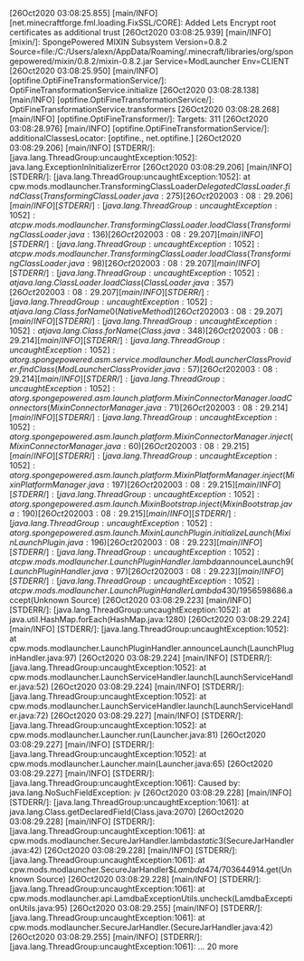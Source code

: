 [26Oct2020 03:08:25.855] [main/INFO] [net.minecraftforge.fml.loading.FixSSL/CORE]: Added Lets Encrypt root certificates as additional trust
[26Oct2020 03:08:25.939] [main/INFO] [mixin/]: SpongePowered MIXIN Subsystem Version=0.8.2 Source=file:/C:/Users/alexn/AppData/Roaming/.minecraft/libraries/org/spongepowered/mixin/0.8.2/mixin-0.8.2.jar Service=ModLauncher Env=CLIENT
[26Oct2020 03:08:25.950] [main/INFO] [optifine.OptiFineTransformationService/]: OptiFineTransformationService.initialize
[26Oct2020 03:08:28.138] [main/INFO] [optifine.OptiFineTransformationService/]: OptiFineTransformationService.transformers
[26Oct2020 03:08:28.268] [main/INFO] [optifine.OptiFineTransformer/]: Targets: 311
[26Oct2020 03:08:28.976] [main/INFO] [optifine.OptiFineTransformationService/]: additionalClassesLocator: [optifine., net.optifine.]
[26Oct2020 03:08:29.206] [main/INFO] [STDERR/]: [java.lang.ThreadGroup:uncaughtException:1052]: java.lang.ExceptionInInitializerError
[26Oct2020 03:08:29.206] [main/INFO] [STDERR/]: [java.lang.ThreadGroup:uncaughtException:1052]: 	at cpw.mods.modlauncher.TransformingClassLoader$DelegatedClassLoader.findClass(TransformingClassLoader.java:275)
[26Oct2020 03:08:29.206] [main/INFO] [STDERR/]: [java.lang.ThreadGroup:uncaughtException:1052]: 	at cpw.mods.modlauncher.TransformingClassLoader.loadClass(TransformingClassLoader.java:136)
[26Oct2020 03:08:29.207] [main/INFO] [STDERR/]: [java.lang.ThreadGroup:uncaughtException:1052]: 	at cpw.mods.modlauncher.TransformingClassLoader.loadClass(TransformingClassLoader.java:98)
[26Oct2020 03:08:29.207] [main/INFO] [STDERR/]: [java.lang.ThreadGroup:uncaughtException:1052]: 	at java.lang.ClassLoader.loadClass(ClassLoader.java:357)
[26Oct2020 03:08:29.207] [main/INFO] [STDERR/]: [java.lang.ThreadGroup:uncaughtException:1052]: 	at java.lang.Class.forName0(Native Method)
[26Oct2020 03:08:29.207] [main/INFO] [STDERR/]: [java.lang.ThreadGroup:uncaughtException:1052]: 	at java.lang.Class.forName(Class.java:348)
[26Oct2020 03:08:29.214] [main/INFO] [STDERR/]: [java.lang.ThreadGroup:uncaughtException:1052]: 	at org.spongepowered.asm.service.modlauncher.ModLauncherClassProvider.findClass(ModLauncherClassProvider.java:57)
[26Oct2020 03:08:29.214] [main/INFO] [STDERR/]: [java.lang.ThreadGroup:uncaughtException:1052]: 	at org.spongepowered.asm.launch.platform.MixinConnectorManager.loadConnectors(MixinConnectorManager.java:71)
[26Oct2020 03:08:29.214] [main/INFO] [STDERR/]: [java.lang.ThreadGroup:uncaughtException:1052]: 	at org.spongepowered.asm.launch.platform.MixinConnectorManager.inject(MixinConnectorManager.java:60)
[26Oct2020 03:08:29.215] [main/INFO] [STDERR/]: [java.lang.ThreadGroup:uncaughtException:1052]: 	at org.spongepowered.asm.launch.platform.MixinPlatformManager.inject(MixinPlatformManager.java:197)
[26Oct2020 03:08:29.215] [main/INFO] [STDERR/]: [java.lang.ThreadGroup:uncaughtException:1052]: 	at org.spongepowered.asm.launch.MixinBootstrap.inject(MixinBootstrap.java:190)
[26Oct2020 03:08:29.215] [main/INFO] [STDERR/]: [java.lang.ThreadGroup:uncaughtException:1052]: 	at org.spongepowered.asm.launch.MixinLaunchPlugin.initializeLaunch(MixinLaunchPlugin.java:196)
[26Oct2020 03:08:29.223] [main/INFO] [STDERR/]: [java.lang.ThreadGroup:uncaughtException:1052]: 	at cpw.mods.modlauncher.LaunchPluginHandler.lambda$announceLaunch$9(LaunchPluginHandler.java:97)
[26Oct2020 03:08:29.223] [main/INFO] [STDERR/]: [java.lang.ThreadGroup:uncaughtException:1052]: 	at cpw.mods.modlauncher.LaunchPluginHandler$$Lambda$430/1956598686.accept(Unknown Source)
[26Oct2020 03:08:29.223] [main/INFO] [STDERR/]: [java.lang.ThreadGroup:uncaughtException:1052]: 	at java.util.HashMap.forEach(HashMap.java:1280)
[26Oct2020 03:08:29.224] [main/INFO] [STDERR/]: [java.lang.ThreadGroup:uncaughtException:1052]: 	at cpw.mods.modlauncher.LaunchPluginHandler.announceLaunch(LaunchPluginHandler.java:97)
[26Oct2020 03:08:29.224] [main/INFO] [STDERR/]: [java.lang.ThreadGroup:uncaughtException:1052]: 	at cpw.mods.modlauncher.LaunchServiceHandler.launch(LaunchServiceHandler.java:52)
[26Oct2020 03:08:29.224] [main/INFO] [STDERR/]: [java.lang.ThreadGroup:uncaughtException:1052]: 	at cpw.mods.modlauncher.LaunchServiceHandler.launch(LaunchServiceHandler.java:72)
[26Oct2020 03:08:29.227] [main/INFO] [STDERR/]: [java.lang.ThreadGroup:uncaughtException:1052]: 	at cpw.mods.modlauncher.Launcher.run(Launcher.java:81)
[26Oct2020 03:08:29.227] [main/INFO] [STDERR/]: [java.lang.ThreadGroup:uncaughtException:1052]: 	at cpw.mods.modlauncher.Launcher.main(Launcher.java:65)
[26Oct2020 03:08:29.227] [main/INFO] [STDERR/]: [java.lang.ThreadGroup:uncaughtException:1061]: Caused by: java.lang.NoSuchFieldException: jv
[26Oct2020 03:08:29.228] [main/INFO] [STDERR/]: [java.lang.ThreadGroup:uncaughtException:1061]: 	at java.lang.Class.getDeclaredField(Class.java:2070)
[26Oct2020 03:08:29.228] [main/INFO] [STDERR/]: [java.lang.ThreadGroup:uncaughtException:1061]: 	at cpw.mods.modlauncher.SecureJarHandler.lambda$static$3(SecureJarHandler.java:42)
[26Oct2020 03:08:29.228] [main/INFO] [STDERR/]: [java.lang.ThreadGroup:uncaughtException:1061]: 	at cpw.mods.modlauncher.SecureJarHandler$$Lambda$474/703644914.get(Unknown Source)
[26Oct2020 03:08:29.228] [main/INFO] [STDERR/]: [java.lang.ThreadGroup:uncaughtException:1061]: 	at cpw.mods.modlauncher.api.LamdbaExceptionUtils.uncheck(LamdbaExceptionUtils.java:95)
[26Oct2020 03:08:29.255] [main/INFO] [STDERR/]: [java.lang.ThreadGroup:uncaughtException:1061]: 	at cpw.mods.modlauncher.SecureJarHandler.<clinit>(SecureJarHandler.java:42)
[26Oct2020 03:08:29.255] [main/INFO] [STDERR/]: [java.lang.ThreadGroup:uncaughtException:1061]: 	... 20 more
